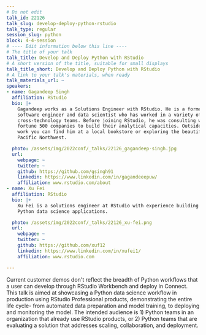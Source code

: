 ```yaml
---
# Do not edit
talk_id: 22126
talk_slug: develop-deploy-python-rstudio
talk_type: regular
session_slug: python
block: 4-4-session
# ---- Edit information below this line ----
# The title of your talk
talk_title: Develop and Deploy Python with RStudio
# A short version of the title, suitable for small displays
talk_title_short: Develop and Deploy Python with RStudio
# A link to your talk's materials, when ready
talk_materials_url: ~
speakers:
- name: Gagandeep Singh
  affiliation: RStudio
  bio: |+
    Gagandeep works as a Solutions Engineer with RStudio. He is a former
    software engineer and data scientist who has worked in a variety of
    cross-technology teams. Before joining RStudio, he was consulting with
    fortune 500 companies to build their analytical capacities. Outside of
    work you can find him at a local bookstore or exploring the beautiful
    Pacific Northwest.

  photo: /assets/img/2022conf/_talks/22126_gagandeep-singh.jpg
  url:
    webpage: ~
    twitter: ~
    github: https://github.com/gsingh91
    linkedin: https://www.linkedin.com/in/gagandeeepuw/
    affiliation: www.rstudio.com/about
- name: Xu Fei
  affiliation: RStudio
  bio: |+
    Xu Fei is a solutions engineer at RStudio with experience building
    Python data science applications.

  photo: /assets/img/2022conf/_talks/22126_xu-fei.png
  url:
    webpage: ~
    twitter: ~
    github: https://github.com/xuf12
    linkedin: https://www.linkedin.com/in/xufei1/
    affiliation: www.rstudio.com

---
```


<!-- ABSTRACT ----
Please write abstract below. You may use simple markdown (links, code style, bold, italics)
-->

Current customer demos don't reflect the breadth of Python workflows that a
user can develop through RStudio Workbench and deploy in Connect. This talk is
aimed at showcasing a Python data science workflow in production using RStudio
Professional products, demonstrating the entire life cycle- from automated
data preparation and model training, to deploying and monitoring the model. The
intended audience is 1) Python teams in an organization that already use RStudio
products, or 2) Python teams that are evaluating a solution that addresses
scaling, collaboration, and deployment.

